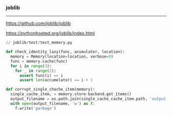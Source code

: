 ### joblib
---
https://github.com/joblib/joblib

https://pythonhosted.org/joblib/index.html

```py
// joblib/test/test_memory.py

def check_identity_lazy(func, acumulator, location):
  memory = Memory(location=location, verbose=0)
  func = memory.cache(func)
  for i in range(3):
    for _ in range(2):
      assert func(i) == i
      assert len(accumelator) == i + 1

def corrupt_single_chache_item(memory):
  single_cache_item, = memory.store-backend.get_items()
  output_filename = os.path.join(single_cache_cache_item.path, 'output.pkl')
  with open(output_filename, 'w') as f:
    f.write('garbage')


```

```
```

```
```


